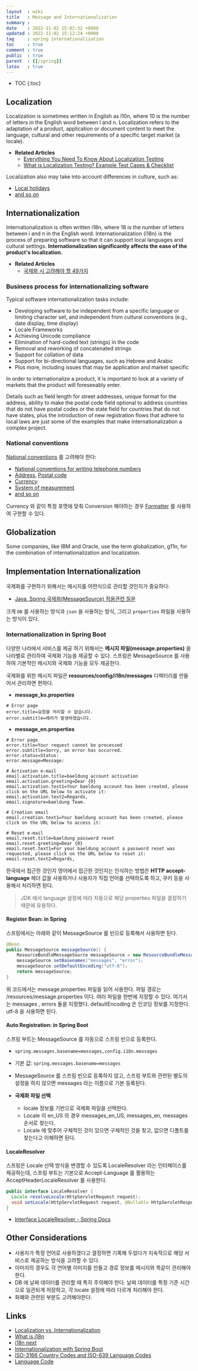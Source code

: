 ```yaml
---
layout  : wiki
title   : Message and Internationalization 
summary : 
date    : 2022-11-02 15:02:32 +0900
updated : 2022-11-02 15:12:24 +0900
tag     : spring internationalization
toc     : true
comment : true
public  : true
parent  : [[/spring]]
latex   : true
---
```

* TOC
{:toc}

## Localization

Localization is sometimes written in English as l10n, where 10 is the number of letters in the English word between l and n. 
Localization refers to the adaptation of a product, application or document content to meet the language, cultural and other requirements of a specific target market (a locale).

- __Related Articles__
  - [Everything You Need To Know About Localization Testing](https://thesolitarywriter.com/2016/06/everything-localization-testing.html/)
  - [What is Localization Testing? Example Test Cases & Checklist](https://www.guru99.com/localization-testing.html)

Localization also may take into account differences in culture, such as:
- [Local holidays](https://en.wikipedia.org/wiki/Personal_name)
- [and so on](https://en.wikipedia.org/wiki/Internationalization_and_localization)

## Internationalization

Internationalization is often written i18n, where 18 is the number of letters between i and n in the English word. 
Internationalization (i18n) is the process of preparing software so that it can support local languages and cultural settings. __Internationalization significantly affects the ease of the product's localization.__

- __Related Articles__
  - [국제화 시 고려해야 할 49가지](https://www.abctech.software/2012/09/19/i18n-49/)

### Business process for internationalizing software

Typical software internationalization tasks include:

- Developing software to be independent from a specific language or limiting character set, and independent from cultural conventions (e.g., date display, time display)
- Locale Frameworks 
- Achieving Unicode compliance 
- Elimination of hard-coded text (strings) in the code 
- Removal and reworking of concatenated strings 
- Support for collation of data 
- Support for bi-directional languages, such as Hebrew and Arabic 
- Plus more, including issues that may be application and market specific

In order to internationalize a product, it is important to look at a variety of markets that the product will foreseeably enter.

Details such as field length for street addresses, unique format for the address, ability to make the postal code field optional to address countries that do not have postal codes or the state field for countries that do not have states, plus the introduction of new registration flows that adhere to local laws are just some of the examples that make internationalization a complex project.

### National conventions

[National conventions](https://en.wikipedia.org/wiki/Internationalization_and_localization) 를 고려해야 한다:
- [National conventions for writing telephone numbers](https://en.wikipedia.org/wiki/National_conventions_for_writing_telephone_numbers)
- [Address](https://en.wikipedia.org/wiki/Address#Mailing_address_format_by_country), [Postal code](https://en.wikipedia.org/wiki/Postal_code)
- [Currency](https://en.wikipedia.org/wiki/Currency)
- [System of measurement](https://en.wikipedia.org/wiki/System_of_measurement)
- [and so on](https://en.wikipedia.org/wiki/Internationalization_and_localization)

Currency 와 같이 특정 포맷에 맞춰 Conversion 해야하는 경우 [Formatter](https://baekjungho.github.io/wiki/spring/spring-converter/#formatter) 를 사용하여 구현할 수 있다.

## Globalization

Some companies, like IBM and Oracle, use the term globalization, g11n, for the combination of internationalization and localization.

## Implementation Internationalization 

국제화를 구현하기 위해서는 메시지를 어떤식으로 관리할 것인지가 중요하다:
- [Java, Spring 국제화(MessageSource) 적용관련 질문](https://www.slipp.net/questions/530)

크게 `DB` 를 사용하는 방식과 `json` 을 사용하는 방식, 그리고 `properties` 파일을 사용하는 방식이 있다.

### Internationalization in Spring Boot

다양한 나라에서 서비스를 제공 하기 위해서는 __메시지 파일(message.properties)__ 을 나라별로 관리하여 국제화 기능을 제공할 수 있다. 스프링은 MessageSource 를 사용하여 기본적인 메시지와 국제화 기능을 모두 제공한다.

국제화를 위한 메시지 파일은 __resources/config/i18n/messages__ 디렉터리를 만들어서 관리하면 편하다.

- __message_ko.properties__

```properties
# Error page
error.title=요청을 처리할 수 없습니다.
error.subtitle=에러가 발생하였습니다.
```

- __message_en.properties__

```properties
# Error page
error.title=Your request cannot be processed
error.subtitle=Sorry, an error has occurred.
error.status=Status:
error.message=Message:

# Activation e-mail
email.activation.title=baeldung account activation
email.activation.greeting=Dear {0}
email.activation.text1=Your baeldung account has been created, please click on the URL below to activate it:
email.activation.text2=Regards,
email.signature=baeldung Team.

# Creation email
email.creation.text1=Your baeldung account has been created, please click on the URL below to access it:

# Reset e-mail
email.reset.title=baeldung password reset
email.reset.greeting=Dear {0}
email.reset.text1=For your baeldung account a password reset was requested, please click on the URL below to reset it:
email.reset.text2=Regards,
```

한국에서 접근한 것인지 영어에서 접근한 것인지는 인식하는 방법은 __HTTP accept-language__ 헤더 값을 사용하거나 사용자가 직접 언어를 선택하도록 하고, 쿠키 등을 사용해서 처리하면 된다.

> JDK 에서 language 설정에 따라 자동으로 해당 properties 파일을 결정하기 때문에 유용하다.

#### Register Bean: in Spring

스프링에서는 아래와 같이 MessageSource 를 빈으로 등록해서 사용하면 된다.

```java
@Bean
public MessageSource messageSource() {
	ResourceBundleMessageSource messageSource = new ResourceBundleMessageSource();
	messageSource.setBasenames("messages", "error"); 
	messageSource.setDefaultEncoding("utf-8");
	return messageSource;
}
```

위 코드에서는 message.properties 파일을 읽어 사용한다. 파일 경로는 /resources/message.properties 이다. 여러 파일을 한번에 지정할 수 있다. 여기서는 messages , errors 둘을 지정했다. defaultEncoding 은 인코딩 정보를 지정한다. utf-8 을 사용하면 된다.

#### Auto Registration: in Spring Boot

스프링 부트는 MessageSource 를 자동으로 스프링 빈으로 등록한다.

- `spring.messages.basename=messages,config.i18n.messages`
- 기본 값: `spring.messages.basename=messages`
- MessageSource 를 스프링 빈으로 등록하지 않고, 스프링 부트와 관련된 별도의 설정을 하지 않으면 messages 라는 이름으로 기본 등록된다.

- __국제화 파일 선택__
  - locale 정보를 기반으로 국제화 파일을 선택한다. 
  - Locale 이 en_US 의 경우 messages_en_US, messages_en, messages 순서로 찾는다. 
  - Locale 에 맞추어 구체적인 것이 있으면 구체적인 것을 찾고, 없으면 디폴트를 찾는다고 이해하면 된다.

#### LocaleResolver

스프링은 Locale 선택 방식을 변경할 수 있도록 LocaleResolver 라는 인터페이스를 제공하는데, 스프링 부트는 기본으로 Accept-Language 를 활용하는 AcceptHeaderLocaleResolver 를 사용한다.

```java
public interface LocaleResolver {
  Locale resolveLocale(HttpServletRequest request);
  void setLocale(HttpServletRequest request, @Nullable HttpServletResponse response, @Nullable Locale locale);
}
```

- [Interface LocaleResolver - Spring Docs](https://docs.spring.io/spring-framework/docs/current/javadoc-api/org/springframework/web/servlet/LocaleResolver.html)

## Other Considerations

- 사용자가 특정 언어로 사용하겠다고 결정하면 기록해 두었다가 지속적으로 해당 서비스로 제공하는 방식을 고려할 수 있다.
- 이미지의 경우도 각 언어별 이미지를 만들고 경로 정보를 메시지와 똑같이 관리해야 한다. 
- DB 에 날짜 데이터를 관리할 때 특히 주의해야 한다. 날짜 데이터를 특정 기준 시간으로 일관되게 저장하고, 각 locale 설정에 따라 다르게 처리해야 한다. 
- 화폐와 관련된 부분도 고려해야한다.

## Links

- [Localization vs. Internationalization](https://web.archive.org/web/20160403134943/http://www.w3.org/International/questions/qa-i18n/)
- [What is i18n](https://lingoport.com/what-is-i18n/)
- [i18n next](https://www.i18next.com/)
- [Internationalization with Spring Boot](https://springframework.guru/internationalization-with-spring-boot/)
- [ISO-3166 Country Codes and ISO-639 Language Codes](https://docs.oracle.com/cd/E13214_01/wli/docs92/xref/xqisocodes.html)
- [Language Code](http://www.lingoes.net/en/translator/langcode.htm)